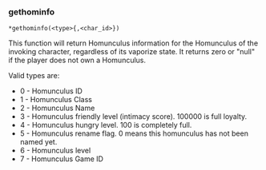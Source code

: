 ### gethominfo
```
*gethominfo(<type>{,<char_id>})
```

This function will return Homunculus information for the Homunculus of the
invoking character, regardless of its vaporize state. It returns zero or
"null" if the player does not own a Homunculus.

Valid types are:
* 0 - Homunculus ID
* 1 - Homunculus Class
* 2 - Homunculus Name
* 3 - Homunculus friendly level (intimacy score). 100000 is full loyalty.
* 4 - Homunculus hungry level. 100 is completely full.
* 5 - Homunculus rename flag. 0 means this homunculus has not been named yet.
* 6 - Homunculus level
* 7 - Homunculus Game ID
